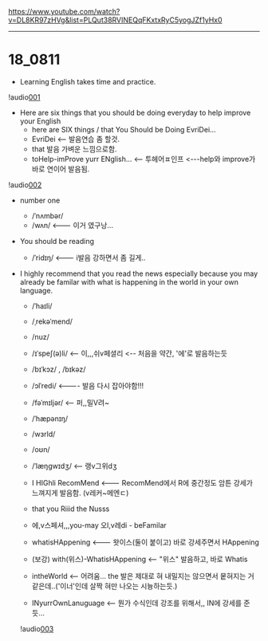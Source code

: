 <https://www.youtube.com/watch?v=DL8KR97zHVg&list=PLQut38RVINEQqFKxtxRyC5yogJZf1yHx0>

 
 ------------------------------------------------------------------------------------------------------
 
 # 18_0811
 
 * Learning English takes time and practice.
 
 !audio[001](https://github.com/brianrobo/English/blob/master/18_0716_If_you_want/18_0811_001.m4a)
 
 
 * Here are six things that you should be doing everyday to help improve your English
   - here are SIX things / that You Should be Doing EvriDei...
   - EvriDei  <-- 발음연습 좀 할것.
   - that 발음 가벼운 느낌으로함.
   - toHelp-imProve yurr ENglish...    <-- 투헤어ㅍ인프   <---help와 improve가 바로 연이어 발음됨.
   
 !audio[002](https://github.com/brianrobo/English/blob/master/18_0716_If_you_want/18_0811_002.m4a)
 
 
 * number one
   - /ˈnʌmbər/
   - /wʌn/           <--- 이거 였구낭...
 
 * You should be reading
   - /ˈridɪŋ/   <--- i발음 강하면서 좀 길게..

* I highly recommend that you read the news especially because you may already be familar with what is happening in the world in your own language.
  - /ˈhaɪli/
  - /ˌrekəˈmend/
  - /nuz/
  - /ɪˈspeʃ(ə)li/    <-- 이,,,쉬v페셜리  <-- 처음을 약간, '에'로 발음하는듯
  - /bɪˈkɔz/ ,  /bɪkəz/
  - /ɔlˈredi/        <---- 발음 다시 잡아야함!!!
  - /fəˈmɪljər/      <-- 퍼,,밀V려~
  - /ˈhæpənɪŋ/
  - /wɜrld/
  - /oʊn/
  - /ˈlæŋɡwɪdʒ/    <-- 랭v그위dʒ
  
  - I HIGhli RecomMend         <--- RecomMend에서 R에 중간정도 암튼 강세가 느껴지게 발음함. (v레커~메엔ㄷ)
  - that you Riiid the Nusss
  - 에,v스페셔,,,you-may 오l,v레di - beFamilar
  
  - whatisHAppening  <--- 왓이스(둘이 붙이고) 바로 강세주면서 HAppening
  - (보강) with(위스)-WhatisHAppening  <-- "위스" 발음하고, 바로 Whatis
  - intheWorld  <-- 어려움... the 발은 제대로 혀 내밀지는 않으면서 뭍혀지는  거 같은데..('이너'인데 살짝 혀만 나오는 시늉하는듯.)
  - INyurrOwnLanuguage  <-- 뭔가 수식인데 강조를 위해서,, IN에 강세를 준듯...
  
  !audio[003](https://github.com/brianrobo/English/blob/master/18_0716_If_you_want/18_0811_003.m4a)
  
